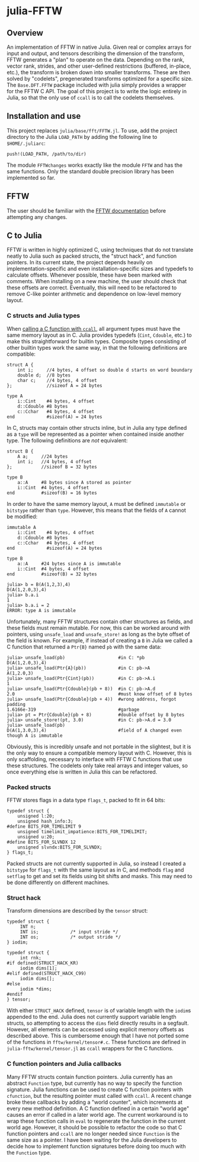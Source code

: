 # julia-FFTW

## Overview
An implementation of FFTW in native Julia.  Given real or complex arrays for input and output, and tensors describing the dimension of the transform, FFTW generates a "plan" to operate on the data.  Depending on the rank, vector rank, strides, and other user-defined restrictions (buffered, in-place, etc.), the transform is broken down into smaller transforms.  These are then solved by "codelets", pregenerated transforms optimized for a specific size.  The `Base.DFT.FFTW` package included with julia simply provides a wrapper for the FFTW C API.  The goal of this project is to write the logic entirely in Julia, so that the only use of `ccall` is to call the codelets themselves.


## Installation and use
This project replaces `julia/base/fft/FFTW.jl`.  To use, add the project directory to the Julia `LOAD_PATH` by adding the following line to `$HOME/.juliarc`:

    push!(LOAD_PATH, /path/to/dir)
    
The module `FFTWchanges` works exactly like the module `FFTW` and has the same functions.  Only the standard double precision library has been implemented so far.  

## FFTW
The user should be familiar with the [FFTW documentation](http://www.fftw.org/doc/) before attempting any changes.  

## C to Julia
FFTW is written in highly optimized C, using techniques that do not translate neatly to Julia such as packed structs, the "struct hack", and function pointers.  In its current state, the project depends heavily on implementation-specific and even installation-specific sizes and typedefs to calculate offsets.  Whenever possible, these have been marked with comments.  When installing on a new machine, the user should check that these offsets are correct.  Eventually, this will need to be refactored to remove C-like pointer arithmetic and dependence on low-level memory layout.

### C structs and Julia types
When [calling a C function with `ccall`](http://docs.julialang.org/en/latest/manual/calling-c-and-fortran-code.html#Calling-C-and-Fortran-Code-1), all argument types must have the same memory layout as in C.  Julia provides typedefs (`Cint`, `Cdouble`, etc.) to make this straightforward for builtin types.  Composite types consisting of other builtin types work the same way, in that the following definitions are compatible:

    struct A {
        int i;     //4 bytes, 4 offset so double d starts on word boundary
        double d;  //8 bytes
        char c;    //4 bytes, 4 offset
    };             //sizeof A = 24 bytes
    
    type A
        i::Cint    #4 bytes, 4 offset
        d::Cdouble #8 bytes
        c::Cchar   #4 bytes, 4 offset
    end            #sizeof(A) = 24 bytes

In C, structs may contain other structs inline, but in Julia any type defined as a `type` will be represented as a pointer when contained inside another type.  The following definitions are _not_ equivalent:

    struct B {
        A a;     //24 bytes
        int i;   //4 bytes, 4 offset
    };           //sizeof B = 32 bytes
    
    type B
        a::A     #8 bytes since A stored as pointer
        i::Cint  #4 bytes, 4 offset
    end          #sizeof(B) = 16 bytes
    
In order to have the same memory layout, `A` must be defined `immutable` or `bitstype` rather than `type`.  However, this means that the fields of `A` cannot be modified:

    immutable A
        i::Cint    #4 bytes, 4 offset
        d::Cdouble #8 bytes
        c::Cchar   #4 bytes, 4 offset
    end            #sizeof(A) = 24 bytes
    
    type B
        a::A     #24 bytes since A is immutable
        i::Cint  #4 bytes, 4 offset
    end          #sizeof(B) = 32 bytes
    
    julia> b = B(A(1,2,3),4)
    D(A(1,2.0,3),4)
    julia> b.a.i
    1
    julia> b.a.i = 2
    ERROR: type A is immutable
    
Unfortunately, many FFTW structures contain other structures as fields, and these fields must remain mutable.  For now, this can be worked around with pointers, using `unsafe_load` and `unsafe_store!` as long as the byte offset of the field is known.  For example, if instead of creating a `B` in Julia we called a C function that returned a `Ptr{B}` named `pb` with the same data:

    julia> unsafe_load(pb)                    #in C: *pb
    D(A(1,2.0,3),4)
    julia> unsafe_load(Ptr{A}(pb))            #in C: pb->A
    A(1,2.0,3)
    julia> unsafe_load(Ptr{Cint}(pb))         #in C: pb->A.i
    1
    julia> unsafe_load(Ptr{Cdouble}(pb + 8))  #in C: pb->A.d
    2.0                                       #must know offset of 8 bytes
    julia> unsafe_load(Ptr{Cdouble}(pb + 4))  #wrong address, forgot padding
    1.6166e-319                               #garbage
    julia> pt = Ptr{Cdouble}(pb + 8)          #double offset by 8 bytes
    julia> unsafe_store!(pt, 3.0)             #in C: pb->A.d = 3.0
    julia> unsafe_load(pb)
    D(A(1,3.0,3),4)                           #field of A changed even though A is immutable
    
Obviously, this is incredibly unsafe and not portable in the slightest, but it is the only way to ensure a compatible memory layout with C.  However, this is only scaffolding, necessary to interface with FFTW C functions that use these structures.  The codelets only take real arrays and integer values, so once everything else is written in Julia this can be refactored.

### Packed structs
FFTW stores flags in a data type `flags_t`, packed to fit in 64 bits:

    typedef struct {
        unsigned l:20;
        unsigned hash_info:3;
    #define BITS_FOR_TIMELIMIT 9
        unsigned timelimit_impatience:BITS_FOR_TIMELIMIT;
        unsigned u:20;
    #define BITS_FOR_SLVNDX 12
        unsigned slvndx:BITS_FOR_SLVNDX;
    } flags_t;
    
Packed structs are not currently supported in Julia, so instead I created a `bitstype` for `flags_t` with the same layout as in C, and methods `flag` and `setflag` to get and set its fields using bit shifts and masks.  This may need to be done differently on different machines.  

### Struct hack
Transform dimensions are described by the `tensor` struct:
    
    typedef struct {
         INT n;
         INT is;			/* input stride */
         INT os;			/* output stride */
    } iodim;
    
    typedef struct {
         int rnk;
    #if defined(STRUCT_HACK_KR)
         iodim dims[1];
    #elif defined(STRUCT_HACK_C99)
         iodim dims[];
    #else
         iodim *dims;
    #endif
    } tensor;

With either `STRUCT_HACK` defined, `tensor` is of variable length with the `iodim`s appended to the end.  Julia does not currently support variable length structs, so attempting to access the `dims` field directly results in a segfault.  However, all elements can be accessed using explicit memory offsets as described above.  This is cumbersome enough that I have not ported some of the functions in `fftw/kernel/tensor#.c`.  These functions are defined in `julia-fftw/kernel/tensor.jl` as `ccall` wrappers for the C functions.

### C function pointers and Julia callbacks
Many FFTW structs contain function pointers.  Julia currently has an abstract `Function` type, but currently has no way to specify the function signature.  Julia functions can be used to create C function pointers with `cfunction`, but the resulting pointer must called with `ccall`.  A recent change broke these callbacks by adding a "world counter", which increments at every new method definition.  A C function defined in a certain "world age" causes an error if called in a later world age.  The current workaround is to wrap these function calls in `eval` to regenerate the function in the current world age.  However, it should be possible to refactor the code so that C function pointers and `ccall` are no longer needed since `Function` is the same size as a pointer.  I have been waiting for the Julia developers to decide how to implement function signatures before doing too much with the `Function` type.
